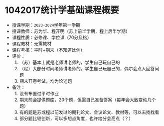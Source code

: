# 1042017统计学基础课程概要

+ 授课学期：`2023-2024`学年第一学期
+ 授课教师：苏为华、程开明（苏上前半学期，程上后半学期）
+ 课程性质：必修课、学位课（70分及格）
+ 课程教材：无需教材
+ 课程考核：平时+期末（不知道比例）
+ 评价：
  1. （苏）基本上就是老师讲老师的，学生自己玩自己的
  2. （程）大部分时间老师讲老师的，学生自己玩自己的，偶尔会点人回答问题
  3. 期末开卷考试，均为论述题
+ 备注：
  1. 没有布置过平时作业
  2. 期末前会提供题库，20个题，但需自己准备答案（每年会大致变动几个题）
  3. 有的题是苏或程以前发过的期刊论文、会议论文、教材等，可以去找找看
  4. 部分题比较创新，可以多想点角度，也许给分会高点（？）
